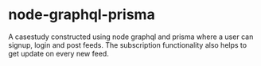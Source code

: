 # node-graphql-prisma
A casestudy constructed using node graphql and prisma where a user can signup, login and post feeds. The subscription functionality also helps to get update on every new feed.
